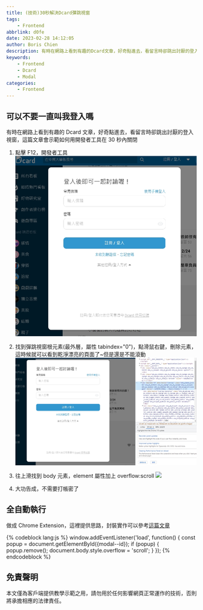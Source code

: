 ```yaml
---
title: (技術)30秒解決Dcard彈跳視窗
tags:
    - Frontend
abbrlink: d0fe
date: 2023-02-28 14:12:05
author: Boris Chien
description: 有時在網路上看到有趣的Dcard文章，好奇點進去，看留言時卻跳出討厭的登入視窗，這篇文章會示範如何用開發者工具在30秒內關閉。
keywords:
    - Frontend
    - Dcard
    - Modal
categories:
    - Frontend
---
```


## 可以不要一直叫我登入嗎

有時在網路上看到有趣的 Dcard 文章，好奇點進去，看留言時卻跳出討厭的登入視窗，這篇文章會示範如何用開發者工具在 30 秒內關閉

1. 點擊 F12，開發者工具
   ![](/images/dcard/page.jpg)

2. 找到彈跳視窗根元素(最外層，屬性 tabindex="0")，點滑鼠右鍵，刪除元素，這時候就可以看到乾淨漂亮的頁面了~但是還是不能滾動
   ![](/images/dcard/root-element.jpg)

3. 往上滑找到 body 元素，element 屬性加上 overflow:scroll
   ![](/images/scroll.jpg)

4. 大功告成，不需要打帳密了

## 全自動執行

做成 Chrome Extension，這裡提供思路，封裝實作可以參考[這篇文章](https://ithelp.ithome.com.tw/articles/10186017)

{% codeblock lang:js %}
window.addEventListener('load', function() {
    const popup = document.getElementById({modal--id});
    if (popup) {
    popup.remove();
    document.body.style.overflow = 'scroll';
    }
});
{% endcodeblock %}

## 免責聲明
本文僅為客戶端提供教學示範之用，請勿用於任何影響網頁正常運作的技術，否則將承擔相應的法律責任。

